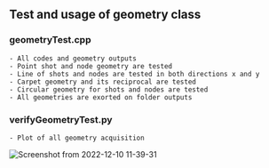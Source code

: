 ## Test and usage of geometry class

### geometryTest.cpp 
    
    - All codes and geometry outputs
    - Point shot and node geometry are tested
    - Line of shots and nodes are tested in both directions x and y
    - Carpet geometry and its reciprocal are tested
    - Circular geometry for shots and nodes are tested 
    - All geometries are exorted on folder outputs 

### verifyGeometryTest.py 
    - Plot of all geometry acquisition  

![Screenshot from 2022-12-10 11-39-31](https://user-images.githubusercontent.com/44127778/206861058-838f361a-c9bd-4de6-b68b-c84e8de328bc.png)
